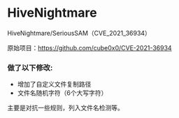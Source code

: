 # HiveNightmare
HiveNightmare/SeriousSAM（CVE_2021_36934）

原始项目：https://github.com/cube0x0/CVE-2021-36934

### 做了以下修改:
- 增加了自定义文件复制路径
- 文件名随机字符（6个大写字符）

主要是对抗一些规则，列入文件名检测等。

